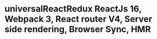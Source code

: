 # universalReactRedux ReactJs 16, Webpack 3, React router V4, Server side rendering, Browser Sync, HMR

